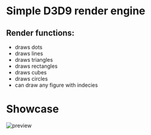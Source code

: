 # Simple D3D9 render engine
## Render functions:
* draws dots
* draws lines
* draws triangles
* draws rectangles
* draws cubes
* draws circles
* can draw any  figure with indecies 

# Showcase

![preview](http://www.directxtutorial.com/Lessons/9/B-D3DGettingStarted/7/6.png)
